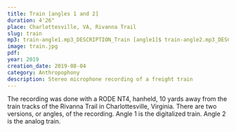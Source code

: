 ```yaml
---
title: Train [angles 1 and 2]
duration: 4'26"
place: Charlottesville, VA, Rivanna Trail
slug: train
mp3: train-angle1.mp3_DESCRIPTION_Train [angle1]$ train-angle2.mp3_DESCRIPTION_Train [angle2]
image: train.jpg
pdf: 
year: 2019
creation_date: 2019-08-04
category: Anthropophony
description: Stereo microphone recording of a freight train
---
```


The recording was done with a RODE NT4, hanheld, 10 yards away from the train tracks of the Rivanna Trail in Charlottesville, Virginia. There are two versions, or angles, of the recording. Angle 1 is the digitalized train. Angle 2 is the analog train.